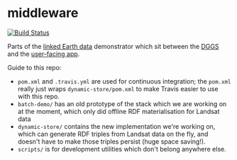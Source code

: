 # middleware

[![Build Status](https://travis-ci.org/ANU-Linked-Earth-Data/middleware.svg?branch=master)](https://travis-ci.org/ANU-Linked-Earth-Data/middleware)

Parts of the [linked Earth data](https://github.com/ANU-Linked-Earth-Data/main-repo) demonstrator which sit between the [DGGS](https://github.com/ANU-Linked-Earth-Data/dggs) and the [user-facing app](https://github.com/ANU-Linked-Earth-Data/anu-linked-earth-data.github.io).

Guide to this repo:

- `pom.xml` and `.travis.yml` are used for continuous integration; the `pom.xml`
  really just wraps `dynamic-store/pom.xml` to make Travis easier to use with
  this repo.
- `batch-demo/` has an old prototype of the stack which we are working on at the
  moment, which only did offline RDF materialisation for Landsat data
- `dynamic-store/` contains the new implementation we're working on, which can
  generate RDF triples from Landsat data on the fly, and doesn't have to make
  those triples persist (huge space saving!).
- `scripts/` is for development utilities which don't belong anywhere else.
